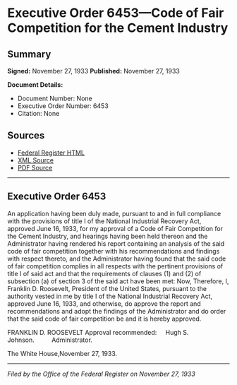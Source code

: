 # Executive Order 6453—Code of Fair Competition for the Cement Industry

## Summary

**Signed:** November 27, 1933
**Published:** November 27, 1933

**Document Details:**
- Document Number: None
- Executive Order Number: 6453
- Citation: None

## Sources
- [Federal Register HTML](https://www.presidency.ucsb.edu/documents/executive-order-6453-code-fair-competition-for-the-cement-industry)
- [XML Source](None)
- [PDF Source](None)

---

## Executive Order 6453

An application having been duly made, pursuant to and in full compliance with the provisions of title I of the National Industrial Recovery Act, approved June 16, 1933, for my approval of a Code of Fair Competition for the Cement Industry, and hearings having been held thereon and the Administrator having rendered his report containing an analysis of the said code of fair competition together with his recommendations and findings with respect thereto, and the Administrator having found that the said code of fair competition complies in all respects with the pertinent provisions of title I of said act and that the requirements of clauses (1) and (2) of subsection (a) of section 3 of the said act have been met:
Now, Therefore, I, Franklin D. Roosevelt, President of the United States, pursuant to the authority vested in me by title I of the National Industrial Recovery Act, approved June 16, 1933, and otherwise, do approve the report and recommendations and adopt the findings of the Administrator and do order that the said code of fair competition be and it is hereby approved.

FRANKLIN D. ROOSEVELT
Approval recommended:     Hugh S. Johnson.          Administrator.

The White House,November 27, 1933.

---

*Filed by the Office of the Federal Register on November 27, 1933*
